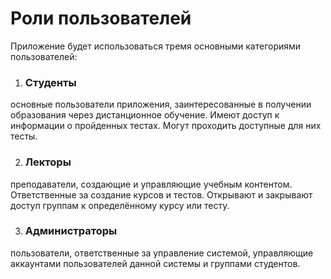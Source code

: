 # Роли пользователей

Приложение будет использоваться тремя основными категориями пользователей:

1. ### Студенты 
основные пользователи приложения, заинтересованные в получении образования через дистанционное обучение. Имеют доступ к информации о пройденных тестах. Могут проходить доступные для них тесты.

2. ### Лекторы 
преподаватели, создающие и управляющие учебным контентом. Ответственные за создание курсов и тестов. Открывают и закрывают доступ группам к определённому курсу или тесту.

3. ### Администраторы 
пользователи, ответственные за управление системой, управляющие аккаунтами пользователей данной системы и группами студентов.

